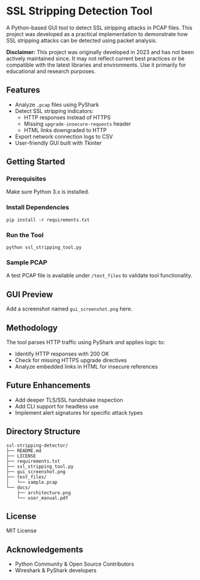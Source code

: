 # SSL Stripping Detection Tool

A Python-based GUI tool to detect SSL stripping attacks in PCAP files. This project was developed as a practical implementation to demonstrate how SSL stripping attacks can be detected using packet analysis.

**Disclaimer:** This project was originally developed in 2023 and has not been actively maintained since. It may not reflect current best practices or be compatible with the latest libraries and environments. Use it primarily for educational and research purposes.

## Features
- Analyze `.pcap` files using PyShark
- Detect SSL stripping indicators:
  - HTTP responses instead of HTTPS
  - Missing `upgrade-insecure-requests` header
  - HTML links downgraded to HTTP
- Export network connection logs to CSV
- User-friendly GUI built with Tkinter

## Getting Started

### Prerequisites
Make sure Python 3.x is installed.

### Install Dependencies
```
pip install -r requirements.txt
```

### Run the Tool
```
python ssl_stripping_tool.py
```

### Sample PCAP
A test PCAP file is available under `/test_files` to validate tool functionality.

## GUI Preview
Add a screenshot named `gui_screenshot.png` here.

## Methodology
The tool parses HTTP traffic using PyShark and applies logic to:
- Identify HTTP responses with 200 OK
- Check for missing HTTPS upgrade directives
- Analyze embedded links in HTML for insecure references

## Future Enhancements
- Add deeper TLS/SSL handshake inspection
- Add CLI support for headless use
- Implement alert signatures for specific attack types

## Directory Structure
```
ssl-stripping-detector/
├── README.md
├── LICENSE
├── requirements.txt
├── ssl_stripping_tool.py
├── gui_screenshot.png
├── test_files/
│   └── sample.pcap
└── docs/
    ├── architecture.png
    └── user_manual.pdf
```

## License
MIT License

## Acknowledgements
- Python Community & Open Source Contributors
- Wireshark & PyShark developers
